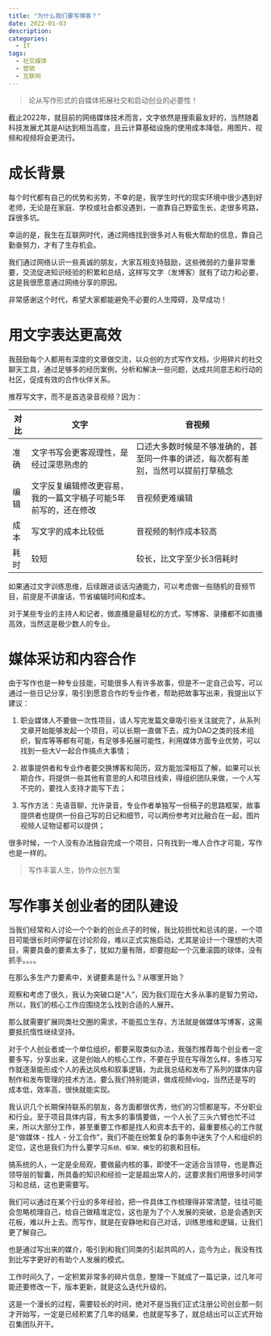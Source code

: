 ```yaml
---
title: "为什么我们要写博客？"
date: 2022-01-03
description: 
categories:
  - IT
tags:
  - 社交媒体
  - 营销
  - 互联网
---
```


> 论从写作形式的自媒体拓展社交和启动创业的必要性！

截止2022年，就目前的网络媒体技术而言，文字依然是搜索最友好的，当然随着科技发展尤其是AI达到相当高度，且云计算基础设施的使用成本降低，用图片、视频和视频将会更流行。

# 成长背景

每个时代都有自己的优势和劣势，不幸的是，我学生时代的现实环境中很少遇到好老师，无论是在家庭、学校或社会都没遇到，一直靠自己野蛮生长，走很多弯路，踩很多坑。

幸运的是，我生在互联网时代，通过网络找到很多对人有极大帮助的信息，靠自己勤奋努力，才有了生存机会。

我们通过网络认识一些真诚的朋友，大家互相支持鼓励，这些微弱的力量非常重要，交流促进知识经验的积累和总结，这样写文字（发博客）就有了动力和必要，这是我很愿意通过网络分享的原因。

非常感谢这个时代，希望大家都能避免不必要的人生障碍，及早成功！

# 用文字表达更高效

我鼓励每个人都用有深度的文章做交流，以众创的方式写作文档，少用碎片的社交聊天工具，通过足够多的经历案例，分析和解决一些问题，达成共同意志和行动的社区，促成有效的合作伙伴关系。

推荐写文字，而不是首选录音视频？因为：

| **对比** | **文字** | **音视频** |
| --- | --- | --- |
| 准确 | 文字书写会更客观理性，是经过深思熟虑的 | 口述大多数时候是不够准确的，甚至同一件事的讲述，每次都有差别，当然可以提前打草稿念 |
| 编辑 | 文字反复编辑修改更容易，我的一篇文字稿子可能5年前写的，还在修改 | 音视频更难编辑 |
| 成本 | 写文字的成本比较低 | 音视频的制作成本较高 |
| 耗时 | 较短 | 较长，比文字至少长3倍耗时 |

如果通过文字训练思维，后续跟进谈话沟通能力，可以考虑做一些随机的音频节目，前提是不讲废话，节省编辑时间和成本。

对于某些专业的主持人和记者，做直播是最轻松的方式，写博客、录播都不如直播高效，当然这是极少数人的专业。


# 媒体采访和内容合作

由于写作也是一种专业技能，可能很多人有许多故事，但是不一定自己会写，可以通过一些日记分享，吸引到愿意合作的专业作者，帮助把故事写出来，我提出以下建议：

1. 职业媒体人不要做一次性项目，请人写完发篇文章吸引些关注就完了，从系列文章开始能够发起一个项目，可以长期一直做下去，成为DAO之类的技术组织，智库等等都有可能，有足够多拓展可能性，利用媒体方面专业优势，可以找到一些大V一起合作搞点大事情；

2. 故事提供者和专业作者要交换博客和简历，双方能加深相互了解，如果可以长期合作，将提供一些其他有意思的人和项目线索，得组织团队来做，一个人写不完的，要找人支持才能写下去；

3. 写作方法：先语音聊，允许录音，专业作者单独写一份稿子的思路框架，故事提供者也提供一份自己写的日记和细节，可以两份参考对比融合在一起，图片视频人证物证都可以提供；

很多时候，一个人没有办法独自完成一个项目，只有找到一堆人合作才可能，写作也是一样的。

> 写作丰富人生，协作众创方案


# 写作事关创业者的团队建设

当我们经常和人讨论一个个新的创业点子的时候，我比较担忧和忌讳的是，一个项目可能很长时间停留在讨论阶段，难以正式实施启动，尤其是设计一个理想的大项目，需要具备的要素太多了，犹如力量有限，却要抱起一个沉重滚圆的球体，没有抓手。。。。

在那么多生产力要素中，关键要素是什么？从哪里开始？

观察和考虑了很久，我认为突破口是“人”，因为我们现在大多从事的是智力劳动，所以，我们的核心工作应围绕怎么找到合适的人展开。

那么就需要扩展同类社交圈的需求，不能孤立生存，方法就是做媒体写博客，这需要抵抗惰性继续坚持。

对于个人创业者或一个单位组织，都要采取类似办法，我强烈推荐每个创业者一定要多写，分享出来，这是创始人的核心工作，不要在乎现在写得怎么样，多练习写作就逐渐能形成个人的表达风格和叙事逻辑，为此我总结和发布了系列的媒体内容制作和发布管理的技术方法，要么我们特别能讲，做成视频vlog，当然还是写的成本低，效率高，很快就能实现。

我认识几个长期保持联系的朋友，各方面都很优秀，他们的习惯都是写，不分职业和行业。至于项目具体内容，有太多的事情要做，一个人长了三头六臂也忙不过来，所以大部分工作，甚至重要工作都是找人和资本去干的，最重要核心的工作就是“做媒体 - 找人 - 分工合作”，我们不能在纷繁复杂的事务中迷失了个人和组织的定位，这也是我们为什么要学习```系统、框架、模型```的初衷和目标。

搞系统的人，一定是全局观，要做最内核的事，即使不一定适合当领导，也是靠近领导层的智囊，所具备的知识和经验一定是超出常人的，这要求我们用很多时间学习和总结，这也更需要写。

我们可以通过在某个行业的多年经验，把一件具体工作梳理得非常清楚，往往可能会忽略梳理自己，给自己做精准定位，这也是为了个人发展的突破，总是会遇到天花板，难以升上去。而写作，就是在安静地和自己对话，训练思维和逻辑，让我们更了解自己。

也是通过写出来的媒介，吸引到和我们同类的引起共鸣的人，迄今为止，我没有找到比写字更好的有助个人发展的模式。

工作时间久了，一定积累非常多的碎片信息，整理一下就成了一篇记录，过几年可能还要修改一下，版本更新，就是这么迭代升级的。

这是一个漫长的过程，需要较长的时间，绝对不是当我们正式注册公司创业那一刻才开始写，一定是已经积累了几年的结果，也就是写多了，就总结出可以正式开始召集团队开干。

